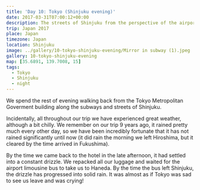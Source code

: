 ```yaml
---
title: 'Day 10: Tokyo (Shinjuku evening)'
date: 2017-03-31T07:00:12+00:00
description: The streets of Shinjuku from the perspective of the airport limousine bus.
trip: Japan 2017
place: Japan
timezone: Japan
location: Shinjuku
image: ../gallery/10-tokyo-shinjuku-evening/Mirror in subway (1).jpeg
gallery: 10-tokyo-shinjuku-evening
map: [35.6891, 139.7008, 15]
tags:
  - Tokyo
  - Shinjuku
  - night
---
```


We spend the rest of evening walking back from the Tokyo Metropolitan Goverment building along the subways and streets of Shinjuku.

Incidentally, all throughout our trip we have experienced great weather, although a bit chilly. We remember on our trip 9 years ago, it rained pretty much every other day, so we have been incredibly fortunate that it has not rained significantly until now (it did rain the morning we left Hiroshima, but it cleared by the time arrived in Fukushima).

By the time we came back to the hotel in the late afternoon, it had settled into a constant drizzle. We repacked all our luggage and waited for the airport limousine bus to take us to Haneda. By the time the bus left Shinjuku, the drizzle has progressed into solid rain. It was almost as if Tokyo was sad to see us leave and was crying!
